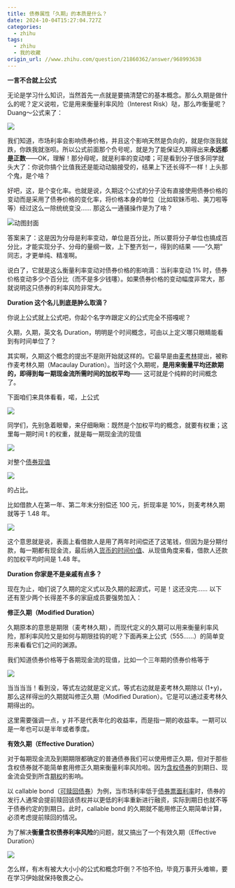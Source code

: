 ```yaml
---
title: 债券属性「久期」的本质是什么？
date: 2024-10-04T15:27:04.727Z
categories:
  - zhihu
tags:
  - zhihu
  - 我的收藏
origin_url: //www.zhihu.com/question/21860362/answer/968993638
---
```

**一言不合就上公式**

无论是学习什么知识，当然首先一点就是要搞清楚它的基本概念。那么久期是做什么的呢？定义说啦，它是用来衡量利率风险（Interest Risk）哒，那么咋衡量呢？Duang～公式来了：

![](https://pic1.zhimg.com/50/v2-606b9a997bb019bd68ea0a36a57b905c_720w.jpg?source=2c26e567)

我们知道，市场利率会影响债券价格，并且这个影响天然是负向的，就是你涨我就跌，你跌我就涨呗。所以公式前面那个负号呢，就是为了能保证久期得出来**永远都是正数**——OK，理解！那分母呢，就是利率的变动喽；可是看到分子很多同学就头大了：你说你搞个比值我还是能动动脑接受的，结果上下还长得不一样！上头那个鬼，是个啥？

好吧，这，是个变化率。也就是说，久期这个公式的分子没有直接使用债券价格的变动而是采用了债券价格的变化率，将价格本身的单位（比如软妹币啦、美刀啦等等）经过这么一除统统变没…… 那这么一通骚操作是为了啥？

![动图封面](https://pica.zhimg.com/50/v2-6e238dcea1ce2f8ba195566365fd8073_720w.jpg?source=2c26e567)

答案来了：这是因为分母是利率变动，单位是百分比，所以要将分子单位也搞成百分比，才能实现分子、分母的量纲一致，上下整齐划一，得到的结果 ——“久期” 同志，才更单纯、精准啊。

说白了，它就是这么衡量利率变动对债券价格的影响滴：当利率变动 1% 时，债券价格变动多少个百分比（而不是多少钱噻）。如果债券价格的变动幅度非常大，那就说明这只债券的利率风险非常大。

&#x20;**Duration 这个名儿到底是肿么取滴？**&#x20;

你说上公式就上公式吧，你起个名字咋跟定义的公式完全不搭嘎呢？

久期，久期，英文名 Duration，明明是个时间概念，可由以上定义哪只眼睛能看到有时间单位了？

其实啊，久期这个概念的提出不是刚开始就这样的。它最早是由[麦考林](https://zhida.zhihu.com/search?content_id=206245152\&content_type=Answer\&match_order=1\&q=%E9%BA%A6%E8%80%83%E6%9E%97\&zd_token=eyJhbGciOiJIUzI1NiIsInR5cCI6IkpXVCJ9.eyJpc3MiOiJ6aGlkYV9zZXJ2ZXIiLCJleHAiOjE3MjgyMjg0MTcsInEiOiLpuqbogIPmnpciLCJ6aGlkYV9zb3VyY2UiOiJlbnRpdHkiLCJjb250ZW50X2lkIjoyMDYyNDUxNTIsImNvbnRlbnRfdHlwZSI6IkFuc3dlciIsIm1hdGNoX29yZGVyIjoxLCJ6ZF90b2tlbiI6bnVsbH0.ot7XRA9djMUg2dyhDRlVVdXJcM1_f_CUMVpp3CjlXtk\&zhida_source=entity)提出，被称作麦考林久期（Macaulay Duration）。当时这个久期呢，**是用来衡量平均还款期的，即得到每一期现金流所需时间的加权平均**—— 这可就是个纯粹的时间概念了。

下面咱们来具体看看，喏，上公式

![](https://pica.zhimg.com/50/v2-72868af6012937cc0816d4c1498f7bc8_720w.jpg?source=2c26e567)

同学们，先别急着眼晕，来仔细瞅瞅：既然是个加权平均的概念，就要有权重；这里每一期时间 t 的权重，就是每一期现金流的现值

![](https://pic1.zhimg.com/50/v2-9d80d97f62417405d6f409daa1f80c6a_720w.jpg?source=2c26e567)

对整个[债券现值](https://zhida.zhihu.com/search?content_id=206245152\&content_type=Answer\&match_order=1\&q=%E5%80%BA%E5%88%B8%E7%8E%B0%E5%80%BC\&zd_token=eyJhbGciOiJIUzI1NiIsInR5cCI6IkpXVCJ9.eyJpc3MiOiJ6aGlkYV9zZXJ2ZXIiLCJleHAiOjE3MjgyMjg0MTcsInEiOiLlgLrliLjnjrDlgLwiLCJ6aGlkYV9zb3VyY2UiOiJlbnRpdHkiLCJjb250ZW50X2lkIjoyMDYyNDUxNTIsImNvbnRlbnRfdHlwZSI6IkFuc3dlciIsIm1hdGNoX29yZGVyIjoxLCJ6ZF90b2tlbiI6bnVsbH0.WtpWMoZtCbUL7Tm2Ts2udL9pBKS5JHR19q90Ynhj83M\&zhida_source=entity)

![](https://picx.zhimg.com/50/v2-3a494f7c0d86338315c7d495d5a3317a_720w.jpg?source=2c26e567)

的占比。

比如借款人在第一年、第二年末分别偿还 100 元，折现率是 10%，则麦考林久期就等于 1.48 年。

![](https://picx.zhimg.com/50/v2-b0a6eff7fae356737eb18d011f12740f_720w.jpg?source=2c26e567)

这个意思就是说，表面上看借款人是用了两年时间偿还了这笔钱，但因为是分期付款，每一期都有现金流，最后纳入[货币的时间价值](https://zhida.zhihu.com/search?content_id=206245152\&content_type=Answer\&match_order=1\&q=%E8%B4%A7%E5%B8%81%E7%9A%84%E6%97%B6%E9%97%B4%E4%BB%B7%E5%80%BC\&zd_token=eyJhbGciOiJIUzI1NiIsInR5cCI6IkpXVCJ9.eyJpc3MiOiJ6aGlkYV9zZXJ2ZXIiLCJleHAiOjE3MjgyMjg0MTcsInEiOiLotKfluIHnmoTml7bpl7Tku7flgLwiLCJ6aGlkYV9zb3VyY2UiOiJlbnRpdHkiLCJjb250ZW50X2lkIjoyMDYyNDUxNTIsImNvbnRlbnRfdHlwZSI6IkFuc3dlciIsIm1hdGNoX29yZGVyIjoxLCJ6ZF90b2tlbiI6bnVsbH0.APxzA49g6662I81NelvkZpET9uJnyLo_eY0ai0pE6KY\&zhida_source=entity)、从现值角度来看，借款人还款的加权平均时间是 1.48 年。

&#x20;**Duration 你家是不是亲戚有点多？**&#x20;

现在为止，咱们说了久期的定义式以及久期的起源式，可是！这还没完…… 以下还有至少两个长得差不多的家庭成员要强势加入：

&#x20;**修正久期（Modified Duration）**&#x20;

久期原本的意思是期限（麦考林久期），而现代定义的久期可以用来衡量利率风险，那利率风险又是如何与期限挂钩的呢？下面再来上公式（555……）的简单变形来看看它们之间的渊源。

我们知道债券价格等于各期现金流的现值，比如一个三年期的债券价格等于

![](https://picx.zhimg.com/50/v2-1e61b635465f86ed1e107cb6b9536adc_720w.jpg?source=2c26e567)

当当当当！看到没，等式左边就是定义式，等式右边就是麦考林久期除以 (1+y)，那么这样得出的久期就叫修正久期（Modified Duration）。它是可以通过麦考林久期得出的。

这里需要强调一点，y 并不是代表年化的收益率，而是指一期的收益率。一期可以是一年也可以是半年或者季度。

&#x20;**有效久期（Effective Duration）**&#x20;

对于每期现金流及到期期限都确定的普通债券我们可以使用修正久期，但对于那些含权债券就不能简单套用修正久期来衡量利率风险啦。因为[含权债券](https://zhida.zhihu.com/search?content_id=206245152\&content_type=Answer\&match_order=2\&q=%E5%90%AB%E6%9D%83%E5%80%BA%E5%88%B8\&zd_token=eyJhbGciOiJIUzI1NiIsInR5cCI6IkpXVCJ9.eyJpc3MiOiJ6aGlkYV9zZXJ2ZXIiLCJleHAiOjE3MjgyMjg0MTcsInEiOiLlkKvmnYPlgLrliLgiLCJ6aGlkYV9zb3VyY2UiOiJlbnRpdHkiLCJjb250ZW50X2lkIjoyMDYyNDUxNTIsImNvbnRlbnRfdHlwZSI6IkFuc3dlciIsIm1hdGNoX29yZGVyIjoyLCJ6ZF90b2tlbiI6bnVsbH0.hUMYRcVErbvWCuVs3QfJN9Mw7laRI5XrF8DAQRugoBQ\&zhida_source=entity)的到期日、现金流会受到所含[期权](https://zhida.zhihu.com/search?content_id=206245152\&content_type=Answer\&match_order=1\&q=%E6%9C%9F%E6%9D%83\&zd_token=eyJhbGciOiJIUzI1NiIsInR5cCI6IkpXVCJ9.eyJpc3MiOiJ6aGlkYV9zZXJ2ZXIiLCJleHAiOjE3MjgyMjg0MTcsInEiOiLmnJ_mnYMiLCJ6aGlkYV9zb3VyY2UiOiJlbnRpdHkiLCJjb250ZW50X2lkIjoyMDYyNDUxNTIsImNvbnRlbnRfdHlwZSI6IkFuc3dlciIsIm1hdGNoX29yZGVyIjoxLCJ6ZF90b2tlbiI6bnVsbH0.beM8PKr2_bWf7CB8eX_TwUN7uzFfINEDAxLFCGmqIyo\&zhida_source=entity)的影响。

以 callable bond（[可赎回债券](https://zhida.zhihu.com/search?content_id=206245152\&content_type=Answer\&match_order=1\&q=%E5%8F%AF%E8%B5%8E%E5%9B%9E%E5%80%BA%E5%88%B8\&zd_token=eyJhbGciOiJIUzI1NiIsInR5cCI6IkpXVCJ9.eyJpc3MiOiJ6aGlkYV9zZXJ2ZXIiLCJleHAiOjE3MjgyMjg0MTcsInEiOiLlj6_otY7lm57lgLrliLgiLCJ6aGlkYV9zb3VyY2UiOiJlbnRpdHkiLCJjb250ZW50X2lkIjoyMDYyNDUxNTIsImNvbnRlbnRfdHlwZSI6IkFuc3dlciIsIm1hdGNoX29yZGVyIjoxLCJ6ZF90b2tlbiI6bnVsbH0.kRHVkO_e6Y364pX_SO2nwWLHwJWXw4gDwkNyeUk9eBk\&zhida_source=entity)）为例，当市场利率低于[债券票面利率](https://zhida.zhihu.com/search?content_id=206245152\&content_type=Answer\&match_order=1\&q=%E5%80%BA%E5%88%B8%E7%A5%A8%E9%9D%A2%E5%88%A9%E7%8E%87\&zd_token=eyJhbGciOiJIUzI1NiIsInR5cCI6IkpXVCJ9.eyJpc3MiOiJ6aGlkYV9zZXJ2ZXIiLCJleHAiOjE3MjgyMjg0MTcsInEiOiLlgLrliLjnpajpnaLliKnnjociLCJ6aGlkYV9zb3VyY2UiOiJlbnRpdHkiLCJjb250ZW50X2lkIjoyMDYyNDUxNTIsImNvbnRlbnRfdHlwZSI6IkFuc3dlciIsIm1hdGNoX29yZGVyIjoxLCJ6ZF90b2tlbiI6bnVsbH0.FMq3eMiy_b6quh5c28SUgdS4KVms6cK5FOY7swWiJuY\&zhida_source=entity)时，债券的发行人通常会提前赎回该债权并以更低的利率重新进行融资，实际到期日也就不等于债券约定的到期日。此时，callable bond 的久期就不能用修正久期简单计算，必须考虑提前赎回的情况。

为了解决**衡量含权债券利率风险**的问题，就又搞出了一个有效久期（Effective Duration）

![](https://pica.zhimg.com/50/v2-e509039bfcafbe0d9f02ae096d3f7b2a_720w.jpg?source=2c26e567)

怎么样，有木有被大大小小的公式和概念吓倒？不怕不怕，毕竟万事开头难嘛，要在学习伊始就保持敬畏之心。
